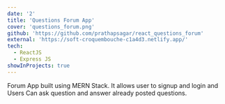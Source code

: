 ```yaml
---
date: '2'
title: 'Questions Forum App'
cover: 'questions_forum.png'
github: 'https://github.com/prathapsagar/react_questions_forum'
external: 'https://soft-croquembouche-c1a4d3.netlify.app/'
tech:
  - ReactJS
  - Express JS
showInProjects: true
---
```

Forum App built using MERN Stack. It allows user to signup and login and Users Can ask question and answer already posted questions.
